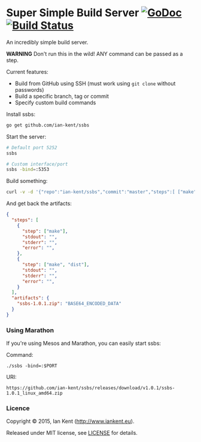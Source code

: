 Super Simple Build Server  [![GoDoc](https://godoc.org/github.com/ian-kent/ssbs?status.svg)](https://godoc.org/github.com/ian-kent/ssbs) [![Build Status](https://travis-ci.org/ian-kent/ssbs.svg?branch=master)](https://travis-ci.org/ian-kent/ssbs)
=========================

An incredibly simple build server.

**WARNING** Don't run this in the wild! ANY command can be passed as a step.

Current features:
- Build from GitHub using SSH (must work using `git clone` without passwords)
- Build a specific branch, tag or commit
- Specify custom build commands

Install ssbs:
```bash
go get github.com/ian-kent/ssbs
```

Start the server:
```bash
# Default port 5252
ssbs

# Custom interface/port
ssbs -bind=:5353
```

Build something:
```bash
curl -v -d '{"repo":"ian-kent/ssbs","commit":"master","steps":[ ["make"], ["make","dist"] ], "output": "ssbs-*.zip" }' http://localhost:5252/build
```

And get back the artifacts:
```json
{
  "steps": [
    {
      "step": ["make"],
      "stdout": "",
      "stderr": "",
      "error": "",
    },
    {
      "step": ["make", "dist"],
      "stdout": "",
      "stderr": "",
      "error": "",
    }
  ],
  "artifacts": {
    "ssbs-1.0.1.zip": "BASE64_ENCODED_DATA"
  }
}
```

### Using Marathon

If you're using Mesos and Marathon, you can easily start ssbs:

Command:

`./ssbs -bind=:$PORT`

URI:

`https://github.com/ian-kent/ssbs/releases/download/v1.0.1/ssbs-1.0.1_linux_amd64.zip`

### Licence

Copyright ©‎ 2015, Ian Kent (http://www.iankent.eu).

Released under MIT license, see [LICENSE](LICENSE.md) for details.
